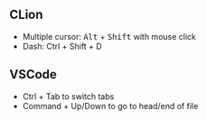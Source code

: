 ## CLion
+ Multiple cursor: <kbd>Alt</kbd> + <kbd>Shift</kbd> with mouse click
+ Dash: Ctrl + Shift + D

## VSCode
+ <kdb>Ctrl</kdb> + <kdb>Tab</kdb> to switch tabs
+ <kdb>Command</kdb> + Up/Down to go to head/end of file
